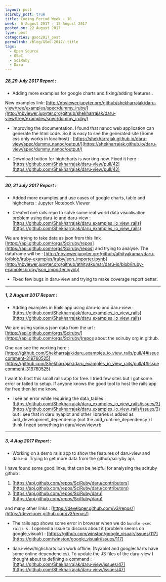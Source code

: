 ```yaml
---
layout: post
sciruby_post: true
title: Coding Period Week - 10
week:  6 August 2017 - 12 August 2017
posted_on: 22 August 2017
type: post
categories: gsoc2017_post
permalink: /blog/GSoC-2017/:title
tags:
  - Open Source
  - GSoC
  - SciRuby
  - Daru
---
```



##### 28,29 July 2017 Report :

- Adding more examples for google charts and fixing/adding features .

New examples link: [http://nbviewer.jupyter.org/github/shekharrajak/daru-view/tree/examples/spec/dummy_iruby/](http://nbviewer.jupyter.org/github/shekharrajak/daru-view/tree/examples/spec/dummy_iruby/)

- Improving the documentation. I found that nanoc web application can generate the html code. So it is easy to see the generated site (Some css only works in localhost) : [https://shekharrajak.github.io/daru-view/spec/dummy_nanoc/output/](https://shekharrajak.github.io/daru-view/spec/dummy_nanoc/output/)

- Download button for highcharts is working now. Fixed it here :
[https://github.com/Shekharrajak/daru-view/pull/42](https://github.com/Shekharrajak/daru-view/pull/42)


-------------------------------------------------

##### 30, 31 July 2017 Report :

- Added more examples and use cases of google charts, table and highcharts : Jupyter Notebook Viewer

- Created one rails repo to solve some real world data visualisation problem using daru-io and daru-view : [https://github.com/Shekharrajak/daru_examples_io_view_rails](https://github.com/Shekharrajak/daru_examples_io_view_rails)

We are trying to take data as json from this link [https://api.github.com/orgs/Sciruby/repos](https://api.github.com/orgs/Sciruby/repos)
 and  trying to analyse. The dataframe will be : [http://nbviewer.jupyter.org/github/athityakumar/daru-io/blob/iruby-examples/iruby/json_importer.ipynb](http://nbviewer.jupyter.org/github/athityakumar/daru-io/blob/iruby-examples/iruby/json_importer.ipynb)

- Fixed few bugs in daru-view and trying to make coverage report better.



-------------------------------------------------

##### 1, 2 August 2017 Report :

- Adding examples in Rails app using daru-io and daru-view : [https://github.com/Shekharrajak/daru_examples_io_view_rails](https://github.com/Shekharrajak/daru_examples_io_view_rails)

We are using various json data from the url : [https://api.github.com/orgs/Sciruby/](https://api.github.com/orgs/Sciruby/)repos about the sciruby org in github.

One can see the working here : [https://github.com/Shekharrajak/daru_examples_io_view_rails/pull/4#issuecomment-319760525](https://github.com/Shekharrajak/daru_examples_io_view_rails/pull/4#issuecomment-319760525)

I want to host this small rails app for free. I tried few sites but I got some error or failed to setup. If anyone knows the good tool to host the rails app for free then let me know.

- I see an error while requiring the data_tables : [https://github.com/Shekharrajak/daru_examples_io_view_rails/issues/3](https://github.com/Shekharrajak/daru_examples_io_view_rails/issues/3) but I see that in daru nyaplot and other libraries is added as add_development_dependency (not the add_runtime_dependency )
I think I need something in daru/view/view.rb

-------------------------------------------------

##### 3, 4 Aug 2017 Report :

- Working on a demo rails app to show the features of daru-view and daru-io. Trying to get more data from the github/sciryby api.

I have found some good links, that can be helpful for analysing the sciruby github :

1. [https://api.github.com/repos/SciRuby/daru/contributors](https://api.github.com/repos/SciRuby/daru/contributors)
2. [https://api.github.com/repos/SciRuby/daru](https://api.github.com/repos/SciRuby/daru)

and many other links : [https://developer.github.com/v3/repos/](https://developer.github.com/v3/repos/)

- The rails app shows some error in browser when we do `bundle exec rails s` . I opened a issue to discuss about it (problem seems on google_visualr) : [https://github.com/winston/google_visualr/issues/117](https://github.com/winston/google_visualr/issues/117)

- daru-view/highcharts can work offline. (Nyaplot and googlecharts have some online dependencies). To update the JS files of the daru-view I thought about to defining a command : [https://github.com/Shekharrajak/daru-view/issues/47](https://github.com/Shekharrajak/daru-view/issues/47)

-------------------------------------------------
